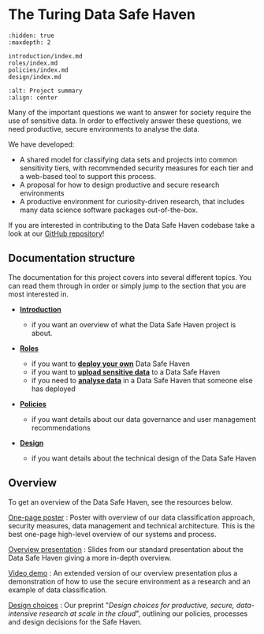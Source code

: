# The Turing Data Safe Haven

```{toctree}
:hidden: true
:maxdepth: 2

introduction/index.md
roles/index.md
policies/index.md
design/index.md
```

```{image} static/scriberia_diagram.jpg
:alt: Project summary
:align: center
```

Many of the important questions we want to answer for society require the use of sensitive data.
In order to effectively answer these questions, we need productive, secure environments to analyse the data.

We have developed:

- A shared model for classifying data sets and projects into common sensitivity tiers, with recommended security measures for each tier and a web-based tool to support this process.
- A proposal for how to design productive and secure research environments
- A productive environment for curiosity-driven research, that includes many data science software packages out-of-the-box.

If you are interested in contributing to the Data Safe Haven codebase take a look at our [GitHub repository](https://github.com/alan-turing-institute/data-safe-haven/)!

## Documentation structure

The documentation for this project covers into several different topics.
You can read them through in order or simply jump to the section that you are most interested in.

- [**Introduction**](introduction/index.md)
  - if you want an overview of what the Data Safe Haven project is about.

- [**Roles**](roles/index.md)
  - if you want to [**deploy your own**](role_system_deployer) Data Safe Haven
  - if you want to [**upload sensitive data**](role_data_provider_representative) to a Data Safe Haven
  - if you need to [**analyse data**](role_researcher) in a Data Safe Haven that someone else has deployed

- [**Policies**](policies/index.md)
  - if you want details about our data governance and user management recommendations

- [**Design**](design/index.md)
  - if you want details about the technical design of the Data Safe Haven

## Overview

To get an overview of the Data Safe Haven, see the resources below.

[One-page poster](https://doi.org/10.6084/m9.figshare.11815224)
: Poster with overview of our data classification approach, security measures, data management and technical architecture. This is the best one-page high-level overview of our systems and process.

[Overview presentation](https://doi.org/10.6084/m9.figshare.11923644)
: Slides from our standard presentation about the Data Safe Haven giving a more in-depth overview.

[Video demo](https://youtu.be/uAGhnAnxtvo)
: An extended version of our overview presentation plus a demonstration of how to use the secure environment as a research and an example of data classification.

[Design choices](https://arxiv.org/abs/1908.08737)
: Our preprint "_Design choices for productive, secure, data-intensive research at scale in the cloud_", outlining our policies, processes and design decisions for the Safe Haven.
